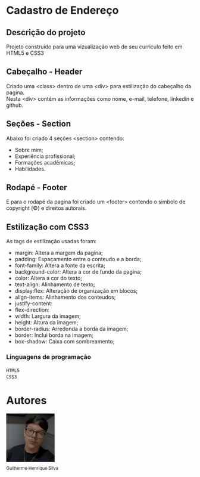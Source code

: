 # Cadastro de Endereço

## Descrição do projeto

Projeto construido para uma vizualização web de seu curriculo feito em HTML5 e CSS3

## Cabeçalho - Header 

Criado uma &lt;class&gt; dentro de uma &lt;div&gt; para estilização do cabeçalho da pagina.  
Nesta &lt;div&gt; contém as informações como nome, e-mail, telefone, linkedin e github.

## Seções - Section

Abaixo foi criado 4 seções &lt;section&gt; contendo:  
- Sobre mim;  
- Experiência profissional;  
- Formações acadêmicas;  
- Habilidades.

## Rodapé - Footer

E para o rodapé da pagina foi criado um &lt;footer&gt; contendo o simbolo de copyright (&copy;) e direitos autorais.

## Estilização com CSS3

As tags de estilização usadas foram:
- margin: Altera a margem da pagina;
- padding: Espaçamento entre o conteudo e a borda;
- font-family: Altera a fonte da escrita;
- background-color: Altera a cor de fundo da pagina;
- color: Altera a cor do texto;
- text-align: Alinhamento de texto;
- display:flex: Alteração de organização em blocos;
- align-items: Alinhamento dos conteudos;
- justify-content: 
- flex-direction: 
- width: Largura da imagem;
- height: Altura da imagem;
- border-radius: Arredonda a borda da imagem;
- border: Inclui borda na imagem;
- box-shadow: Caixa com sombreamento;

### Linguagens de programação

``HTML5``  
``CSS3``

# Autores

[<img src="perfil.jpg" width=130><br><sub>Guilherme Henrique Silva</sub>](https://github.com/Guilherme-Henr-Silva)